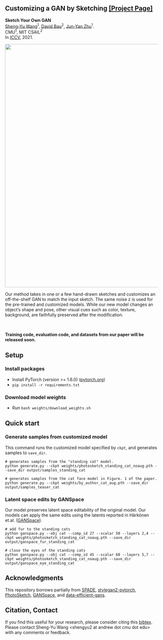 ## Customizing a GAN by Sketching [[Project Page]](https://peterwang512.github.io/GANSketching/)

**Sketch Your Own GAN**<br>
[Sheng-Yu Wang](https://peterwang512.github.io/)<sup>1</sup>, [David Bau](https://people.csail.mit.edu/davidbau/home/)<sup>2</sup>, [Jun-Yan Zhu](https://cs.cmu.edu/~junyanz)<sup>1</sup>.
<br> CMU<sup>1</sup>, MIT CSAIL<sup>2</sup>
<br>In [ICCV](https://arxiv.org/abs/2108.02774), 2021.

<p align="center">
 <img src="images/teaser_video.gif"  width="800" />
</p>
Our method takes in one or a few hand-drawn sketches and customizes an off-the-shelf GAN to match the input sketch. The same noise z is used for the pre-trained and customized models. While our new model changes an object’s shape and pose, other visual cues such as color, texture, background, are faithfully preserved after the modification.
<br><br><br>

**Training code, evaluation code, and datasets from our paper will be released soon.**

## Setup

### Install packages
- Install PyTorch (version >= 1.6.0) ([pytorch.org](http://pytorch.org))
- `pip install -r requirements.txt`

### Download model weights
- Run `bash weights/download_weights.sh`


## Quick start

### Generate samples from customized model

This command runs the customized model specified by `ckpt`, and generates samples to `save_dir`.

```
# generates samples from the "standing cat" model.
python generate.py --ckpt weights/photosketch_standing_cat_noaug.pth --save_dir output/samples_standing_cat

# generates samples from the cat face model in Figure. 1 of the paper.
python generate.py --ckpt weights/by_author_cat_aug.pth --save_dir output/samples_teaser_cat
```

### Latent space edits by GANSpace

Our model preserves latent space editability of the original model. Our models can apply the same edits using the latents reported in Härkönen et.al. ([GANSpace](https://github.com/harskish/ganspace)).

```
# add fur to the standing cats
python ganspace.py --obj cat --comp_id 27 --scalar 50 --layers 2,4 --ckpt weights/photosketch_standing_cat_noaug.pth --save_dir output/ganspace_fur_standing_cat

# close the eyes of the standing cats
python ganspace.py --obj cat --comp_id 45 --scalar 60 --layers 5,7 --ckpt weights/photosketch_standing_cat_noaug.pth --save_dir output/ganspace_eye_standing_cat
```

## Acknowledgments

This repository borrows partially from [SPADE](https://github.com/NVlabs/SPADE), [stylegan2-pytorch](https://github.com/rosinality/stylegan2-pytorch), [PhotoSketch](https://github.com/mtli/PhotoSketch), [GANSpace](https://github.com/harskish/ganspace), and [data-efficient-gans](https://github.com/mit-han-lab/data-efficient-gans).

## Citation, Contact

If you find this useful for your research, please consider citing this [bibtex](https://peterwang512.github.io/GANSketching/files/bibtex.txt). Please contact Sheng-Yu Wang \<shengyu2 at andrew dot cmu dot edu\> with any comments or feedback.

